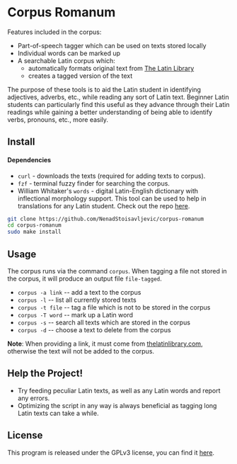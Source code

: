 # Corpus Romanum

Features included in the corpus:

- Part-of-speech tagger which can be used on texts stored locally
- Individual words can be marked up
- A searchable Latin corpus which:
    * automatically formats original text from [The Latin Library](http://thelatinlibrary.com/)
    * creates a tagged version of the text

The purpose of these tools is to aid the Latin student in identifying adjectives, adverbs, etc., while reading any sort of Latin text. Beginner Latin students can particularly find this useful as they advance through their Latin readings while gaining a better understanding of being able to identify verbs, pronouns, etc., more easily.

## Install

#### Dependencies

- `curl` - downloads the texts (required for adding texts to corpus).
- `fzf` - terminal fuzzy finder for searching the corpus.
- William Whitaker's `words` - digital Latin-English dictionary with inflectional morphology support. This tool can be used to help in translations for any Latin student. Check out the repo [here](https://github.com/mk270/whitakers-words).

```sh
git clone https://github.com/NenadStoisavljevic/corpus-romanum
cd corpus-romanum
sudo make install
```

## Usage

The corpus runs via the command `corpus`. When tagging a file not stored in the corpus, it will produce an output file `file-tagged`.

- `corpus -a link` -- add a text to the corpus
- `corpus -l` -- list all currently stored texts
- `corpus -t file` -- tag a file which is not to be stored in the corpus
- `corpus -T word` -- mark up a Latin word
- `corpus -s` -- search all texts which are stored in the corpus
- `corpus -d` -- choose a text to delete from the corpus

**Note**: When providing a link, it must come from [thelatinlibrary.com](http://thelatinlibrary.com/), otherwise the text will not be added to the corpus.

## Help the Project!

- Try feeding peculiar Latin texts, as well as any Latin words and report any errors.
- Optimizing the script in any way is always beneficial as tagging long Latin texts can take a while.

## License

This program is released under the GPLv3 license, you can find it [here](LICENSE).
